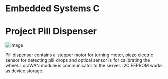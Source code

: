# Embedded Systems C
# Project Pill Dispenser
![image](https://github.com/user-attachments/assets/fe23e576-b6b0-4c36-963b-10bbbb659b9e)

Pill dispenser contains a stepper motor for turning motor, piezo electric sensor for detecting pill drops and optical sensor is for calibrating the wheel.
LoraWAN module is communicator to the server.
I2C EEPROM works as device storage.
